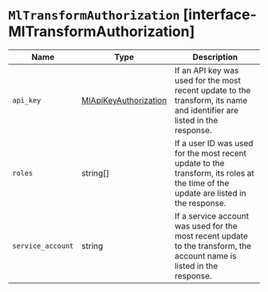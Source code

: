 # `MlTransformAuthorization` [interface-MlTransformAuthorization]

| Name | Type | Description |
| - | - | - |
| `api_key` | [MlApiKeyAuthorization](./MlApiKeyAuthorization.md) | If an API key was used for the most recent update to the transform, its name and identifier are listed in the response. |
| `roles` | string[] | If a user ID was used for the most recent update to the transform, its roles at the time of the update are listed in the response. |
| `service_account` | string | If a service account was used for the most recent update to the transform, the account name is listed in the response. |
